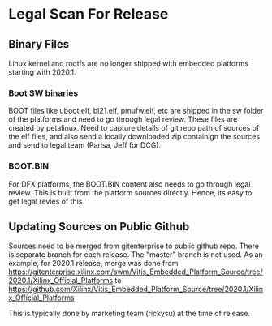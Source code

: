 Legal Scan For Release
=========================================

## Binary Files ##

Linux kernel and rootfs are no longer shipped with embedded platforms starting with 2020.1.

### Boot SW binaries ###
BOOT files like uboot.elf, bl21.elf, pmufw.elf, etc are shipped in the sw folder of the platforms and
 need to go through legal review. These files are created by petalinux. Need to capture details of git repo path of sources of the elf files, and also send a locally downloaded zip containign the sources and send to legal team (Parisa, Jeff for DCG).

### BOOT.BIN ###
For DFX platforms, the BOOT.BIN content also needs to go through legal review. This is built from the platform sources directly. Hence, its easy to get legal revies of this.

## Updating Sources on Public Github ##

Sources need to be merged from gitenterprise to public github repo. There is separate branch for each release. The "master" branch is not used. As an example, for 2020.1 release, merge was done from https://gitenterprise.xilinx.com/swm/Vitis_Embedded_Platform_Source/tree/2020.1/Xilinx_Official_Platforms to https://github.com/Xilinx/Vitis_Embedded_Platform_Source/tree/2020.1/Xilinx_Official_Platforms

This is typically done by marketing team (rickysu) at the time of release.
